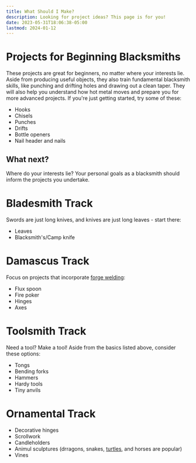 ```yaml
---
title: What Should I Make?
description: Looking for project ideas? This page is for you!
date: 2023-05-31T18:06:38-05:00
lastmod: 2024-01-12
---
```

# Projects for Beginning Blacksmiths
These projects are great for beginners, no matter where your interests lie. Aside from producing useful objects, they also train fundamental blacksmith skills, like punching and drifting holes and drawing out a clean taper. They will also help you understand how hot metal moves and prepare you for more advanced projects. If you're just getting started, try some of these:
- Hooks
- Chisels
- Punches
- Drifts
- Bottle openers
- Nail header and nails

## What next?
Where do your interests lie? Your personal goals as a blacksmith should inform the projects you undertake.

# Bladesmith Track
Swords are just long knives, and knives are just long leaves - start there:
- Leaves
- Blacksmith's/Camp knife

# Damascus Track
Focus on projects that incorporate [forge welding]():
- Flux spoon
- Fire poker
- Hinges
- Axes

# Toolsmith Track
Need a tool? Make a tool! Aside from the basics listed above, consider these options:
- Tongs
- Bending forks
- Hammers
- Hardy tools
- Tiny anvils

# Ornamental Track
- Decorative hinges
- Scrollwork
- Candleholders
- Animul sculptures (drragons, snakes, [turtles](https://twitter.com/artbyveya/status/1662852985305681921), and horses are popular)
- Vines
